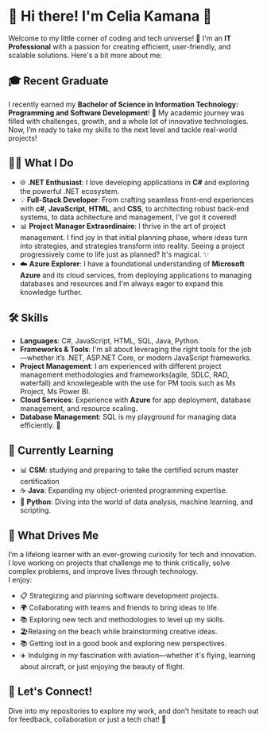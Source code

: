 # 👋 Hi there! I'm Celia Kamana 🌟

Welcome to my little corner of coding and tech universe! 🚀 I'm an **IT Professional** with a passion for creating efficient, user-friendly, and scalable solutions. Here's a bit more about me:

## 🎓 Recent Graduate
I recently earned my **Bachelor of Science in Information Technology: Programming and Software Development**! 🎉 My academic journey was filled with challenges, growth, and a whole lot of innovative technologies. Now, I’m ready to take my skills to the next level and tackle real-world projects!

## 👩‍💻 What I Do
- 🌐 **.NET Enthusiast**: I love developing applications in **C#** and exploring the powerful .NET ecosystem.
- 💡 **Full-Stack Developer**: From crafting seamless front-end experiences with **c#**, **JavaScript**, **HTML**, and **CSS**, to architecting robust back-end systems, to data achitecture and management, I’ve got it covered!
- 📊 **Project Manager Extraordinaire**: I thrive in the art of project management. I find joy in that initial planning phase, where ideas turn into strategies, and strategies transform into reality. Seeing a project progressively come to life just as planned? It's magical. ✨
- ☁️ **Azure Explorer**: I have a foundational understanding of **Microsoft Azure** and its cloud services, from deploying applications to managing databases and resources and I'm always eager to expand this knowledge further.

## 🛠️ Skills
- **Languages**: C#, JavaScript, HTML, SQL, Java, Python.
- **Frameworks & Tools**: I'm all about leveraging the right tools for the job —whether it’s .NET, ASP.NET Core, or modern JavaScript frameworks.
- **Project Management**: I am experienced with different project management methodologies and frameworks(agile, SDLC, RAD, waterfall) and knowlegeable with the use for PM tools such as Ms Project, Ms Power BI.
- **Cloud Services**: Experience with **Azure** for app deployment, database management, and resource scaling.
- **Database Management**: SQL is my playground for managing data efficiently. 💾

## 🧠 Currently Learning
- 📊 **CSM**: studying and preparing to take the certified scrum master certification
- ☕ **Java**: Expanding my object-oriented programming expertise.
- 🐍 **Python**: Diving into the world of data analysis, machine learning, and scripting.

## 🧠 What Drives Me
I’m a lifelong learner with an ever-growing curiosity for tech and innovation. I love working on projects that challenge me to think critically, solve complex problems, and improve lives through technology.<br>
I enjoy:
- 📋 Strategizing and planning software development projects.
- 🌍 Collaborating with teams and friends to bring ideas to life.
- 📚 Exploring new tech and methodologies to level up my skills.
- 🏖️Relaxing on the beach while brainstorming creative ideas.
- 📚 Getting lost in a good book and exploring new perspectives.
- ✈️ Indulging in my fascination with aviation—whether it's flying, learning about aircraft, or just enjoying the beauty of flight.

## 🚀 Let's Connect!
Dive into my repositories to explore my work, and don’t hesitate to reach out for feedback, collaboration or just a tech chat! 💬
